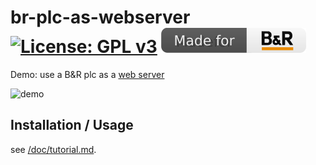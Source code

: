 # br-plc-as-webserver [![License: GPL v3](https://img.shields.io/badge/License-GPL%20v3-blue.svg)](https://www.gnu.org/licenses/gpl-3.0) [![Made For B&R](https://github.com/hilch/BandR-badges/blob/main/Made-For-BrAutomation.svg)](https://www.br-automation.com)

Demo: use a B&amp;R plc as a [web server](https://help.br-automation.com/#/en/4/visualization%2Fwebserver%2Fwebserver%2Fgeneral.htm)

![demo](https://github.com/hilch/br-plc-as-webserver/blob/master/media/demo.gif)


## Installation / Usage

see [/doc/tutorial.md](/doc/tutorial.md).


